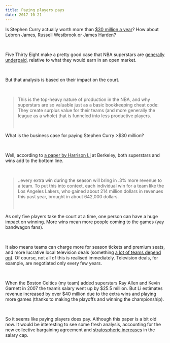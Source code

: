 ```yaml
---
title: Paying players pays
date: 2017-10-21
---
```


<!--kg-card-begin: html--><p>Is Stephen Curry actually worth more than <a href="http://hoopshype.com/salaries/players/">$30 million a year</a>? How about Lebron James, Russell Westbrook or James Harden?</p><br>
<p>Five Thirty Eight make a pretty good case that NBA superstars are <a href="https://fivethirtyeight.com/features/russell-westbrook-is-really-worth-344-million-and-other-tales-of-the-nbas-new-salary-cap/">generally underpaid</a>, relative to what they would earn in an open market.</p><br>
<p>But that analysis is based on their impact on the court.</p><br>
<blockquote>
<p>This is the top-heavy nature of production in the NBA, and why superstars are so valuable just as a basic bookkeeping cheat code: They create surplus value for their teams (and more generally the league as a whole) that is funneled into less productive players.</p><br>
</blockquote>
<p>What is the business case for paying Stephen Curry &gt;$30 million?</p><br>
<p>Well, according to <a href="https://www.econ.berkeley.edu/sites/default/files/li_harrison.pdf">a paper by Harrison Li</a> at Berkeley, both superstars and wins add to the bottom line.</p><br>
<blockquote>
<p>..every extra win during the season will bring in .3% more revenue to a team. To put this into context, each individual win for a team like the Los Angeles Lakers, who gained about 214 million dollars in revenues this past year, brought in about 642,000 dollars.</p><br>
</blockquote>
<p>As only five players take the court at a time, one person can have a huge impact on winning. More wins mean more people coming to the games (yay bandwagon fans).</p><br>
<p>It also means teams can charge more for season tickets and premium seats, and more lucrative local television deals (something <a href="http://www.espn.com.au/nba/story/_/id/20747413/a-confidential-report-shows-nearly-half-nba-lost-money-last-season-now-what">a lot of teams depend on</a>). Of course, not all of this is realised immediately. Television deals, for example, are negotiated only every few years.</p><br>
<p>When the Boston Celtics (my team) added superstars Ray Allen and Kevin Garnett in 2007 the team&#8217;s salary went up by $25.5 million. But Li estimates revenue increased by over $40 million due to the extra wins and playing more games (thanks to making the playoffs and winning the championship).</p><br>
<p>So it seems like paying players does pay. Although this paper is a bit old now. It would be interesting to see some fresh analysis, accounting for the new collective bargaining agreement and <a href="https://www.theringer.com/2017/7/7/16077694/nba-salary-cap-effect-2017-18-3cd31f461067">stratospheric increases</a> in the salary cap.</p><br>
<!--kg-card-end: html-->